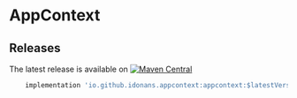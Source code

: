 AppContext
==========

Releases
--------
The latest release is available on [![Maven Central](https://img.shields.io/maven-central/v/io.github.idonans.appcontext/appcontext.svg?label=Maven%20Central)](https://search.maven.org/artifact/io.github.idonans.appcontext/appcontext)

```groovy
    implementation 'io.github.idonans.appcontext:appcontext:$latestVersion'
```

